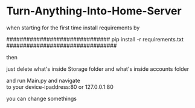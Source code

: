 # Turn-Anything-Into-Home-Server
when starting for the first time 
install requirements by

###############################
pip install -r requirements.txt
#################################


then 

just delete what's inside Storage folder and
what's inside accounts folder

and run 
Main.py and navigate  
to your device-ipaddress:80 or 127.0.0.1:80

you can change somethings
